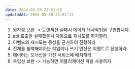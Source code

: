 ```yaml
---
date: 2024-05-28 22:51:15
updatedAt: 2024-05-28 22:51:17
---
```

1. ﻿﻿﻿원자성 보완 -> 트랜잭션 실패시 데이터 대사작업을 구현합니다.
2. ﻿﻿﻿api 호출을 실패했을시 자동으로 재시도를 하지말라.
3. ﻿﻿﻿이벤드의 재시도는 등성을 근거하여 진행하라
4. ﻿﻿﻿전체를 롤백해야하는 작업이나 쓰기 연산은 이벤트로 진행하라
5. ﻿﻿﻿데이터는 오너십을 가진 서비스에 배치해라.
6. ﻿﻿﻿독립성 보완 -> 가능하면 어플리케이션 락을 사용하자